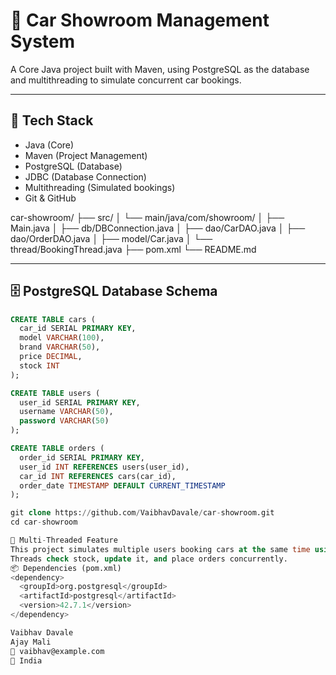 

# 🚗 Car Showroom Management System

A Core Java project built with Maven, using PostgreSQL as the database and multithreading to simulate concurrent car bookings.

---

## 🔧 Tech Stack

- Java (Core)
- Maven (Project Management)
- PostgreSQL (Database)
- JDBC (Database Connection)
- Multithreading (Simulated bookings)
- Git & GitHub




car-showroom/
├── src/
│ └── main/java/com/showroom/
│ ├── Main.java
│ ├── db/DBConnection.java
│ ├── dao/CarDAO.java
│ ├── dao/OrderDAO.java
│ ├── model/Car.java
│ └── thread/BookingThread.java
├── pom.xml
└── README.md


---

## 🗄️ PostgreSQL Database Schema

```sql
CREATE TABLE cars (
  car_id SERIAL PRIMARY KEY,
  model VARCHAR(100),
  brand VARCHAR(50),
  price DECIMAL,
  stock INT
);

CREATE TABLE users (
  user_id SERIAL PRIMARY KEY,
  username VARCHAR(50),
  password VARCHAR(50)
);

CREATE TABLE orders (
  order_id SERIAL PRIMARY KEY,
  user_id INT REFERENCES users(user_id),
  car_id INT REFERENCES cars(car_id),
  order_date TIMESTAMP DEFAULT CURRENT_TIMESTAMP
);

git clone https://github.com/VaibhavDavale/car-showroom.git
cd car-showroom

🔄 Multi-Threaded Feature
This project simulates multiple users booking cars at the same time using Java threads.
Threads check stock, update it, and place orders concurrently.
📦 Dependencies (pom.xml)
<dependency>
  <groupId>org.postgresql</groupId>
  <artifactId>postgresql</artifactId>
  <version>42.7.1</version>
</dependency>

Vaibhav Davale
Ajay Mali
📧 vaibhav@example.com
📍 India

